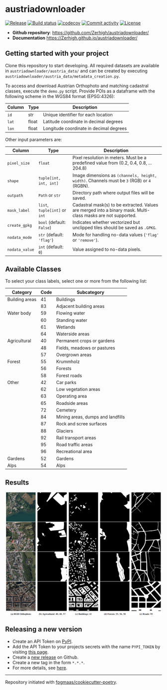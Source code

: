# austriadownloader

[![Release](https://img.shields.io/github/v/release/Zerhigh/austriadownloader)](https://img.shields.io/github/v/release/Zerhigh/austriadownloader)
[![Build status](https://img.shields.io/github/actions/workflow/status/Zerhigh/austriadownloader/main.yml?branch=main)](https://github.com/Zerhigh/austriadownloader/actions/workflows/main.yml?query=branch%3Amain)
[![codecov](https://codecov.io/gh/Zerhigh/austriadownloader/branch/main/graph/badge.svg)](https://codecov.io/gh/Zerhigh/austriadownloader)
[![Commit activity](https://img.shields.io/github/commit-activity/m/Zerhigh/austriadownloader)](https://img.shields.io/github/commit-activity/m/Zerhigh/austriadownloader)
[![License](https://img.shields.io/github/license/Zerhigh/austriadownloader)](https://img.shields.io/github/license/Zerhigh/austriadownloader)

- **Github repository**: <https://github.com/Zerhigh/austriadownloader/>
- **Documentation** <https://Zerhigh.github.io/austriadownloader/>

## Getting started with your project

Clone this repository to start developing. 
All required datasets are available in `austriadownloader/austria_data/` and can be created by executing `austriadownloader/austria_data/metadata_creation.py`.

To access and download Austrian Orthophoto and matching cadastral classes, execute the `demo.py` script.
Provide POIs as a dataframe with the following scheme in the WGS84 format (EPSG:4326):

| Column | Type  | Description |
|--------|------|-------------|
| `id`   | str  | Unique identifier for each location |
| `lat`  | float | Latitude coordinate in decimal degrees |
| `lon`  | float | Longitude coordinate in decimal degrees |

Other input parameters are:

| Column         | Type                          | Description                                                                              |
|---------------|-------------------------------|------------------------------------------------------------------------------------------|
| `pixel_size` | `float`                       | Pixel resolution in meters. Must be a predefined value from (0.2, 0.4, 0.8, ... 204.8)   |
| `shape`      | `tuple[int, int, int]`        | Image dimensions as `(channels, height, width)`. Channels must be `3` (RGB) or `4` (RGBN). |
| `outpath`    | `Path` or `str`               | Directory path where output files will be saved. |
| `mask_label` | `list`, `tuple[int]` or `int` | Cadastral mask(s) to be extracted. Values are merged into a binary mask. Multi-class masks are not supported. |
| `create_gpkg` | `bool` (default: `False`)     | Indicates whether vectorized but unclipped tiles should be saved as `.GPKG`.             |
| `nodata_mode` | `str` (default: `'flag'`)     | Mode for handling no-data values (`'flag'` or `'remove'`).                               |
| `nodata_value` | `int` (default: `0`)          | Value assigned to no-data pixels.                                                        |

## Available Classes

To select your class labels, select one or more from the following list:

| **Category**       | **Code** | **Subcategory**                               |
|--------------------|----------|-----------------------------------------------|
| Building areas      | 41       | Buildings                                     |
|                    | 83       | Adjacent building areas                       |
| Water body         | 59       | Flowing water                                 |
|                    | 60       | Standing water                                |
|                    | 61       | Wetlands                                      |
|                    | 64       | Waterside areas                               |
| Agricultural       | 40       | Permanent crops or gardens                    |
|                    | 48       | Fields, meadows or pastures                  |
|                    | 57       | Overgrown areas                               |
| Forest             | 55       | Krummholz                                     |
|                    | 56       | Forests                                       |
|                    | 58       | Forest roads                                  |
| Other              | 42       | Car parks                                     |
|                    | 62       | Low vegetation areas                          |
|                    | 63       | Operating area                                |
|                    | 65       | Roadside areas                                |
|                    | 72       | Cemetery                                      |
|                    | 84       | Mining areas, dumps and landfills            |
|                    | 87       | Rock and scree surfaces                       |
|                    | 88       | Glaciers                                      |
|                    | 92       | Rail transport areas                          |
|                    | 95       | Road traffic areas                            |
|                    | 96       | Recreational area                             |
| Gardens            | 52       | Gardens                                       |
| Alps               | 54       | Alps                                          |


## Results

![Sample Image](results/example_results.png)

## Releasing a new version

- Create an API Token on [PyPI](https://pypi.org/).
- Add the API Token to your projects secrets with the name `PYPI_TOKEN` by visiting [this page](https://github.com/Zerhigh/austriadownloader/settings/secrets/actions/new).
- Create a [new release](https://github.com/Zerhigh/austriadownloader/releases/new) on Github.
- Create a new tag in the form `*.*.*`.
- For more details, see [here](https://fpgmaas.github.io/cookiecutter-poetry/features/cicd/#how-to-trigger-a-release).

---

Repository initiated with [fpgmaas/cookiecutter-poetry](https://github.com/fpgmaas/cookiecutter-poetry).
